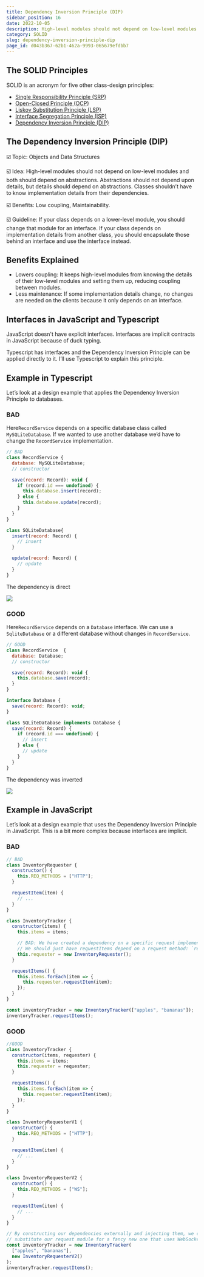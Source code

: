 ```yaml
---
title: Dependency Inversion Principle (DIP)
sidebar_position: 16
date: 2022-10-05
description: High-level modules should not depend on low-level modules and both should depend on abstractions. Abstractions should not depend upon details, but details should depend on abstractions. Classes shouldn’t have to know implementation details from their dependencies.
category: SOLID
slug: dependency-inversion-principle-dip
page_id: d043b367-62b1-462a-9993-065679efdbb7
---
```




## The SOLID Principles 


SOLID is an acronym for five other class-design principles:

- [Single Responsibility Principle (SRP)](/docs/code-tips/single-responsibility-principle-srp)
- [Open-Closed Principle (OCP)](/docs/code-tips/open-closed-principle-ocp)
- [Liskov Substitution Principle (LSP)](/docs/code-tips/liskov-substitution-principle-lsp)
- [Interface Segregation Principle (ISP)](/docs/code-tips/interface-segregation-principle-isp)
- [Dependency Inversion Principle (DIP)](/docs/code-tips/dependency-inversion-principle-dip)

## The Dependency Inversion Principle (DIP)


☑️ Topic: Objects and Data Structures


☑️ Idea: High-level modules should not depend on low-level modules and both should depend on abstractions. Abstractions should not depend upon details, but details should depend on abstractions. Classes shouldn’t have to know implementation details from their dependencies. 


☑️ Benefits: Low coupling, Maintainability.


☑️ Guideline: If your class depends on a lower-level module, you should change that module for an interface. If your class depends on implementation details from another class, you should encapsulate those behind an interface and use the interface instead.


## Benefits Explained

- Lowers coupling: It keeps high-level modules from knowing the details of their low-level modules and setting them up, reducing coupling between modules.
- Less maintenance: If some implementation details change, no changes are needed on the clients because it only depends on an interface.

## Interfaces in JavaScript and Typescript


JavaScript doesn't have explicit interfaces. Interfaces are implicit contracts in JavaScript because of duck typing.


Typescript has interfaces and the Dependency Inversion Principle can be applied directly to it. I’ll use Typescript to explain this principle.


## Example in Typescript


Let’s look at a design example that applies the Dependency Inversion Principle to databases. 


### BAD


Here`RecordService` depends on a specific database class called `MySQLiteDatabase`. If we wanted to use another database we’d have to change the `RecordService` implementation.


```javascript
// BAD
class RecordService {
  database: MySQLiteDatabase;
  // constructor

  save(record: Record): void {
    if (record.id === undefined) {
      this.database.insert(record);
    } else {
      this.database.update(record);
    }
  }
}

class SQLiteDatabase{
  insert(record: Record) {
    // insert
  }

  update(record: Record) {
    // update
  }
}
```


The dependency is direct


![](/images/docs/924250135.png)


### GOOD


Here`RecordService` depends on a `Database` interface. We can use a `SqliteDatabase` or a different database without changes in `RecordService`.


```javascript
// GOOD
class RecordService  {
  database: Database;
  // constructor

  save(record: Record): void {
    this.database.save(record);
  }
}

interface Database {
  save(record: Record): void;
}

class SQLiteDatabase implements Database {
  save(record: Record) {
    if (record.id === undefined) {
      // insert
    } else {
      // update
    }
  }
}
```


The dependency was inverted


![](/images/docs/893356382.png)


## Example in JavaScript


Let’s look at a design example that uses the Dependency Inversion Principle in JavaScript. This is a bit more complex because interfaces are implicit.


### BAD


```javascript
// BAD
class InventoryRequester {
  constructor() {
    this.REQ_METHODS = ["HTTP"];
  }

  requestItem(item) {
    // ...
  }
}

class InventoryTracker {
  constructor(items) {
    this.items = items;

    // BAD: We have created a dependency on a specific request implementation.
    // We should just have requestItems depend on a request method: `request`
    this.requester = new InventoryRequester();
  }

  requestItems() {
    this.items.forEach(item => {
      this.requester.requestItem(item);
    });
  }
}

const inventoryTracker = new InventoryTracker(["apples", "bananas"]);
inventoryTracker.requestItems();
```


### GOOD


```javascript
//GOOD
class InventoryTracker {
  constructor(items, requester) {
    this.items = items;
    this.requester = requester;
  }

  requestItems() {
    this.items.forEach(item => {
      this.requester.requestItem(item);
    });
  }
}

class InventoryRequesterV1 {
  constructor() {
    this.REQ_METHODS = ["HTTP"];
  }

  requestItem(item) {
    // ...
  }
}

class InventoryRequesterV2 {
  constructor() {
    this.REQ_METHODS = ["WS"];
  }

  requestItem(item) {
    // ...
  }
}

// By constructing our dependencies externally and injecting them, we can easily
// substitute our request module for a fancy new one that uses WebSockets.
const inventoryTracker = new InventoryTracker(
  ["apples", "bananas"],
  new InventoryRequesterV2()
);
inventoryTracker.requestItems();
```


